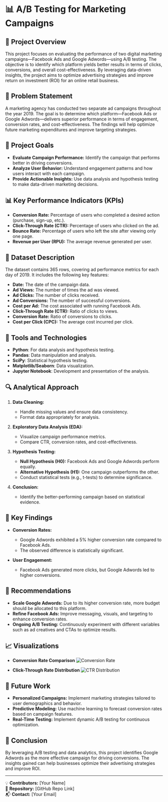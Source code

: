# 📊 A/B Testing for Marketing Campaigns

## 🚀 Project Overview
This project focuses on evaluating the performance of two digital marketing campaigns—Facebook Ads and Google Adwords—using A/B testing. The objective is to identify which platform yields better results in terms of clicks, conversions, and overall cost-effectiveness. By leveraging data-driven insights, the project aims to optimize advertising strategies and improve return on investment (ROI) for an online retail business.

## 🚩 Problem Statement
A marketing agency has conducted two separate ad campaigns throughout the year 2019. The goal is to determine which platform—Facebook Ads or Google Adwords—delivers superior performance in terms of engagement, conversion rates, and cost-effectiveness. The findings will help optimize future marketing expenditures and improve targeting strategies.

## 🎯 Project Goals
- **Evaluate Campaign Performance:** Identify the campaign that performs better in driving conversions.
- **Analyze User Behavior:** Understand engagement patterns and how users interact with each campaign.
- **Provide Actionable Insights:** Use data analysis and hypothesis testing to make data-driven marketing decisions.

## 📊 Key Performance Indicators (KPIs)
- **Conversion Rate:** Percentage of users who completed a desired action (purchase, sign-up, etc.).
- **Click-Through Rate (CTR):** Percentage of users who clicked on the ad.
- **Bounce Rate:** Percentage of users who left the site after viewing only one page.
- **Revenue per User (RPU):** The average revenue generated per user.

## 📂 Dataset Description
The dataset contains 365 rows, covering ad performance metrics for each day of 2019. It includes the following key features:
- **Date:** The date of the campaign data.
- **Ad Views:** The number of times the ad was viewed.
- **Ad Clicks:** The number of clicks received.
- **Ad Conversions:** The number of successful conversions.
- **Cost per Ad:** The cost associated with running Facebook Ads.
- **Click-Through Rate (CTR):** Ratio of clicks to views.
- **Conversion Rate:** Ratio of conversions to clicks.
- **Cost per Click (CPC):** The average cost incurred per click.

## 🧰 Tools and Technologies
- **Python**: For data analysis and hypothesis testing.
- **Pandas**: Data manipulation and analysis.
- **SciPy**: Statistical hypothesis testing.
- **Matplotlib/Seaborn**: Data visualization.
- **Jupyter Notebook**: Development and presentation of the analysis.

## 🔍 Analytical Approach
1. **Data Cleaning:**
   - Handle missing values and ensure data consistency.
   - Format data appropriately for analysis.

2. **Exploratory Data Analysis (EDA):**
   - Visualize campaign performance metrics.
   - Compare CTR, conversion rates, and cost-effectiveness.

3. **Hypothesis Testing:**
   - **Null Hypothesis (H0):** Facebook Ads and Google Adwords perform equally.
   - **Alternative Hypothesis (H1):** One campaign outperforms the other.
   - Conduct statistical tests (e.g., t-tests) to determine significance.

4. **Conclusion:**
   - Identify the better-performing campaign based on statistical evidence.

## 📑 Key Findings
- **Conversion Rates:**
  - Google Adwords exhibited a 5% higher conversion rate compared to Facebook Ads.
  - The observed difference is statistically significant.

- **User Engagement:**
  - Facebook Ads generated more clicks, but Google Adwords led to higher conversions.

## 📝 Recommendations
- **Scale Google Adwords:** Due to its higher conversion rate, more budget should be allocated to this platform.
- **Refine Facebook Ads:** Improve messaging, visuals, and targeting to enhance conversion rates.
- **Ongoing A/B Testing:** Continuously experiment with different variables such as ad creatives and CTAs to optimize results.

## 📈 Visualizations
- **Conversion Rate Comparison**
  ![Conversion Rate](image_link_here)

- **Click-Through Rate Distribution**
  ![CTR Distribution](image_link_here)

## 🚀 Future Work
- **Personalized Campaigns:** Implement marketing strategies tailored to user demographics and behavior.
- **Predictive Modeling:** Use machine learning to forecast conversion rates based on campaign features.
- **Real-Time Testing:** Implement dynamic A/B testing for continuous optimization.

## 📜 Conclusion
By leveraging A/B testing and data analytics, this project identifies Google Adwords as the more effective campaign for driving conversions. The insights gained can help businesses optimize their advertising strategies and improve ROI.

---

💡 **Contributors:** [Your Name]  
📌 **Repository:** [GitHub Repo Link]  
📬 **Contact:** [Your Email]

